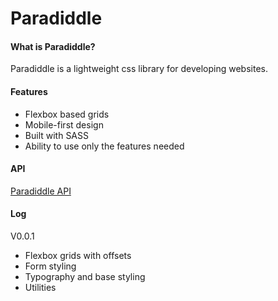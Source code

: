 # Paradiddle

#### What is Paradiddle?

Paradiddle is a lightweight css library for developing websites.

#### Features

- Flexbox based grids
- Mobile-first design
- Built with SASS
- Ability to use only the features needed


#### API
[Paradiddle API](http://ganderzz.github.io/Paradiddle)


#### Log

V0.0.1

- Flexbox grids with offsets
- Form styling
- Typography and base styling
- Utilities
